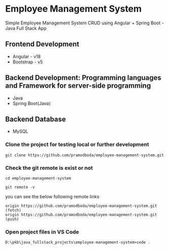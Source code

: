 # Employee Management System

Simple Employee Management System CRUD using Angular + Spring Boot - Java Full Stack App

## Frontend Development

- Angular - v18
- Bootstrap - v5

## Backend Development: Programming languages and Framework for server-side programming

- Java
- Spring Boot(Java)

## Backend Database

- MySQL

### Clone the project for testing local or further development

```terminal
git clone https://github.com/pramodboda/employee-management-system.git
```

### Check the git remote is exist or not

```terminal
cd employee-management-system
```

```terminal
git remote -v
```

you can see the below following remote links

```git
origin https://github.com/pramodboda/employee-management-system.git (fetch)
origin https://github.com/pramodboda/employee-management-system.git (push)
```

### Open project files in VS Code

```terminal
D:\pkb\java_fullstack_projects\employee-management-system>code .
```
